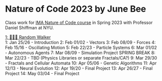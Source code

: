 # Nature of Code 2023 by June Bee
Class work for [IMA Nature of Code course](https://github.com/nature-of-code/noc-syllabus-S23) in Spring 2023 with Professor Daniel Shiffman at NYU.

[1: 🚶🏼‍♂️ Random Walker](https://junebee66.github.io/co-vision/)<br/> 
1: Jan 25/26 - Introduction
2: Feb 01/02 - Vectors
3: Feb 08/09 - Forces
4: Feb 15/16 - Oscillating Motion
5: Feb 22/23 - Particle Systems
6: Mar 01/02 - Autonomous Agents
7: Mar 08/09 - Simulation Project
SPRING BREAK
8: Mar 22/23 - TBD (Physics Libraries or separate Fractals/CA?)
9: Mar 29/30 - Fractals and Cellular Automata
10: Apr 05/06 - Genetic Algorithms
11: Apr 12/13 - Neural Evolution
12: Apr 19/20 - Final Project
13: Apr 26/27 - Final Project
14: May 03/04 - Final Project
